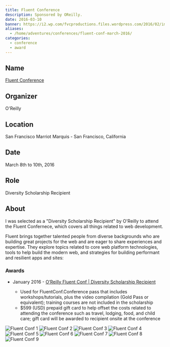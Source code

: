 ```yaml
---
title: Fluent Conference
description: Sponsored by OReilly.
date: 2016-03-10
banner: https://i2.wp.com/fvcproductions.files.wordpress.com/2016/02/img_0526.jpg
aliases:
  - /home/adventures/conferences/fluent-conf-march-2016/
categories:
  - conference
  - award
---
```


## Name

[Fluent Conference](https://conferences.oreilly.com/fluent/javascript-html-us/ 'Fluent Conference')

## Organizer

O'Reilly

## Location

San Francisco Marriot Marquis - San Francisco, California

## Date

March 8th to 10th, 2016

## Role

Diversity Scholarship Recipient

## About

I was selected as a "Diversity Scholarship Recipient" by O'Reilly to attend the Fluent Confernece, which covers all things related to web development.

Fluent brings together talented people from diverse backgrounds who are building great projects for the web and are eager to share experiences and expertise. They explore topics related to core web platform technologies, tools to help build the modern web, and strategies for building performant and resilient apps and sites:

### Awards

- January 2016 - [O’Reilly Fluent Conf | Diversity Scholarship Recipient](http://www.oreilly.com/conferences/diversity-application.csp)

  - Used for FluentConf.Conference pass that includes workshops/tutorials, plus the video
    compilation (Gold Pass or equivalent); training courses are not included
    in the scholarship
  - $599 (USD) prepaid gift card to help offset the costs related to attending
    the conference such as travel, lodging, food, and child care; gift card
    will be awarded to recipient onsite at the conference

![Fluent Conf 1](https://i0.wp.com/fvcproductions.files.wordpress.com/2016/02/img_0510.jpg)
![Fluent Conf 2](https://i2.wp.com/fvcproductions.files.wordpress.com/2016/02/img_0491.jpg)
![Fluent Conf 3](https://i2.wp.com/fvcproductions.files.wordpress.com/2016/02/img_0484.jpg)
![Fluent Conf 4](https://i0.wp.com/fvcproductions.files.wordpress.com/2016/02/img_0520.jpg)
![Fluent Conf 5](https://i1.wp.com/fvcproductions.files.wordpress.com/2016/02/img_0556.jpg)
![Fluent Conf 6](https://i0.wp.com/fvcproductions.files.wordpress.com/2016/02/img_0527.jpg)
![Fluent Conf 7](https://i2.wp.com/fvcproductions.files.wordpress.com/2016/02/img_0526.jpg)
![Fluent Conf 8](https://i1.wp.com/fvcproductions.files.wordpress.com/2016/02/img_0502.jpg)
![Fluent Conf 9](https://i0.wp.com/fvcproductions.files.wordpress.com/2016/02/img_0527.jpg)
